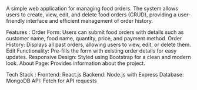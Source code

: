 A simple web application for managing food orders.
The system allows users to create, view, edit, and delete food orders (CRUD), providing a user-friendly interface and efficient management of order history.

Features :
Order Form: Users can submit food orders with details such as customer name, food name, quantity, price, and payment method.
Order History: Displays all past orders, allowing users to view, edit, or delete them.
Edit Functionality: Pre-fills the form with existing order details for easy updates.
Responsive Design: Styled using Bootstrap for a clean and modern look.
About Page: Provides information about the project.

Tech Stack :
Frontend: React.js
Backend: Node.js with Express
Database: MongoDB
API: Fetch for API requests

